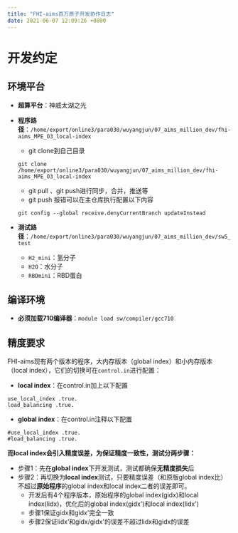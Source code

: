 ```yaml
---
title: "FHI-aims百万原子开发协作日志"
date: 2021-06-07 12:09:26 +0800
---
```


# 开发约定

## 环境平台

- **超算平台**：神威太湖之光

- **程序路径**：`/home/export/online3/para030/wuyangjun/07_aims_million_dev/fhi-aims_MPE_O3_local-index`

  - git clone到自己目录

  ```shell
  git clone /home/export/online3/para030/wuyangjun/07_aims_million_dev/fhi-aims_MPE_O3_local-index
  ```

  - git pull 、git push进行同步，合并，推送等
  - git push 报错可以在主仓库执行配置以下内容

  ```shell
  git config --global receive.denyCurrentBranch updateInstead
  ```

- **测试路径**：`/home/export/online3/para030/wuyangjun/07_aims_million_dev/sw5_test`
  
  - `H2_mini`：氢分子
  - `H2O`：水分子
  - `RBDmini`：RBD蛋白

## 编译环境

- **必须加载710编译器**：`module load sw/compiler/gcc710`

## 精度要求

FHI-aims现有两个版本的程序，大内存版本（global index）和小内存版本（local index），它们的切换可在`control.in`进行配置：
- **local index**：在control.in加上以下配置

```shell
use_local_index .true.
load_balancing .true.
```

- **global index**：在control.in注释以下配置

```shell
#use_local_index .true.
#load_balancing .true.
```

**而local index会引入精度误差，为保证精度一致性，测试分两步骤：**

- 步骤1：先在**global index**下开发测试，测试都确保**无精度损失**后
- 步骤2：再切换为**local index**测试，只要精度误差（和原版global index比）不超过**原始程序**的global index和local index二者的误差即可。
  - 开发后有4个程序版本，原始程序的global index(gidx)和local index(lidx)，优化后的global index(gidx')和local index(lidx')
  - 步骤1保证gidx和gidx'完全一致
  - 步骤2保证lidx‘和gidx/gidx'的误差不超过lidx和gidx的误差

